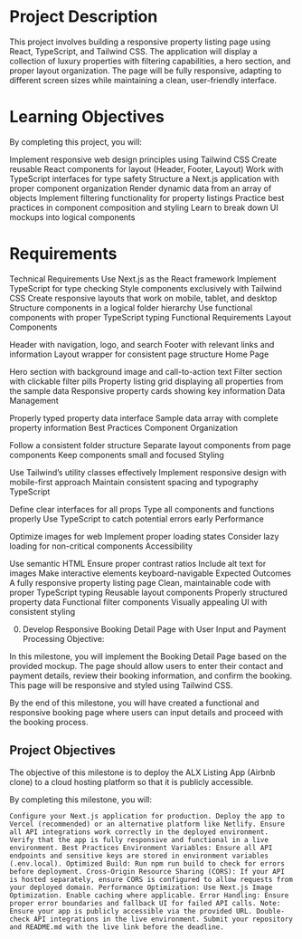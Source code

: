 # Project Description
This project involves building a responsive property listing page using React, TypeScript, and Tailwind CSS. The application will display a collection of luxury properties with filtering capabilities, a hero section, and proper layout organization. The page will be fully responsive, adapting to different screen sizes while maintaining a clean, user-friendly interface.

# Learning Objectives
By completing this project, you will:

Implement responsive web design principles using Tailwind CSS
Create reusable React components for layout (Header, Footer, Layout)
Work with TypeScript interfaces for type safety
Structure a Next.js application with proper component organization
Render dynamic data from an array of objects
Implement filtering functionality for property listings
Practice best practices in component composition and styling
Learn to break down UI mockups into logical components

# Requirements
Technical Requirements
Use Next.js as the React framework
Implement TypeScript for type checking
Style components exclusively with Tailwind CSS
Create responsive layouts that work on mobile, tablet, and desktop
Structure components in a logical folder hierarchy
Use functional components with proper TypeScript typing
Functional Requirements
Layout Components

Header with navigation, logo, and search
Footer with relevant links and information
Layout wrapper for consistent page structure
Home Page

Hero section with background image and call-to-action text
Filter section with clickable filter pills
Property listing grid displaying all properties from the sample data
Responsive property cards showing key information
Data Management

Properly typed property data interface
Sample data array with complete property information
Best Practices
Component Organization

Follow a consistent folder structure
Separate layout components from page components
Keep components small and focused
Styling

Use Tailwind’s utility classes effectively
Implement responsive design with mobile-first approach
Maintain consistent spacing and typography
TypeScript

Define clear interfaces for all props
Type all components and functions properly
Use TypeScript to catch potential errors early
Performance

Optimize images for web
Implement proper loading states
Consider lazy loading for non-critical components
Accessibility

Use semantic HTML
Ensure proper contrast ratios
Include alt text for images
Make interactive elements keyboard-navigable
Expected Outcomes
A fully responsive property listing page
Clean, maintainable code with proper TypeScript typing
Reusable layout components
Properly structured property data
Functional filter components
Visually appealing UI with consistent styling

0. Develop Responsive Booking Detail Page with User Input and Payment Processing
Objective:

In this milestone, you will implement the Booking Detail Page based on the provided mockup. The page should allow users to enter their contact and payment details, review their booking information, and confirm the booking. This page will be responsive and styled using Tailwind CSS.

By the end of this milestone, you will have created a functional and responsive booking page where users can input details and proceed with the booking process.


## Project Objectives
The objective of this milestone is to deploy the ALX Listing App (Airbnb clone) to a cloud hosting platform so that it is publicly accessible.

By completing this milestone, you will:

`Configure your Next.js application for production.
Deploy the app to Vercel (recommended) or an alternative platform like Netlify.
Ensure all API integrations work correctly in the deployed environment.
Verify that the app is fully responsive and functional in a live environment.
Best Practices
Environment Variables: Ensure all API endpoints and sensitive keys are stored in environment variables (.env.local).
Optimized Build: Run npm run build to check for errors before deployment.
Cross-Origin Resource Sharing (CORS): If your API is hosted separately, ensure CORS is configured to allow requests from your deployed domain.
Performance Optimization:
Use Next.js Image Optimization.
Enable caching where applicable.
Error Handling: Ensure proper error boundaries and fallback UI for failed API calls.
Note:
Ensure your app is publicly accessible via the provided URL.
Double-check API integrations in the live environment.
Submit your repository and README.md with the live link before the deadline.`